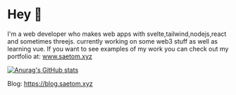 # Hey 👋
I'm a web developer who makes web apps with svelte,tailwind,nodejs,react and sometimes threejs. currently working on some web3 stuff as well as learning vue.
If you want to see examples of my work you can check out my portfolio at: www.saetom.xyz

[![Anurag's GitHub stats](https://github-readme-stats.vercel.app/api?username=MatissJurevics)](https://github.com/anuraghazra/github-readme-stats)

Blog: https://blog.saetom.xyz
